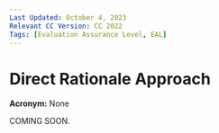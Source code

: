 ```yaml
---
Last Updated: October 4, 2023
Relevant CC Version: CC 2022
Tags: [Evaluation Assurance Level, EAL]
---
```


# Direct Rationale Approach

**Acronym:** None

COMING SOON.